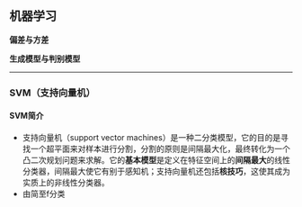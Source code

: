  ## **机器学习**

**偏差与方差**

**生成模型与判别模型**



----
### **SVM（支持向量机）**
#### SVM简介  
- 支持向量机（support vector machines）是一种二分类模型，它的目的是寻找一个超平面来对样本进行分割，分割的原则是间隔最大化，最终转化为一个凸二次规划问题来求解。它的**基本模型**是定义在特征空间上的**间隔最大**的线性分类器，间隔最大使它有别于感知机；支持向量机还包括**核技巧**，这使其成为实质上的非线性分类器。
- 由简至f分类


<!--stackedit_data:
eyJoaXN0b3J5IjpbNDA5Mzg3NjQsMTk0MjE2Mzc5MCwtMzU4Nz
g5MjkzLC05OTQzOTM3OTgsMTAyNjMwNDIyMCwzMjI3Mzc4LDky
NDk2MTI4MiwtNjIzMzQxMTE2XX0=
-->